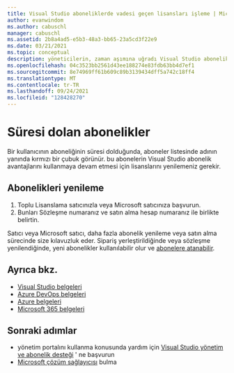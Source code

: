 ```yaml
---
title: Visual Studio aboneliklerde vadesi geçen lisansları işleme | Microsoft Docs
author: evanwindom
ms.author: cabuschl
manager: cabuschl
ms.assetid: 2b8a4ad5-e5b3-48a3-bb65-23a5cd3f22e9
ms.date: 03/21/2021
ms.topic: conceptual
description: yöneticilerin, zaman aşımına uğradı Visual Studio aboneliklerini nasıl işleyebileceğini öğrenin
ms.openlocfilehash: 04c3523bb2561d43ee188274e83fdb63bb4d7ef1
ms.sourcegitcommit: 8e74969ff61b609c89b3139434dff5a742c18ff4
ms.translationtype: MT
ms.contentlocale: tr-TR
ms.lasthandoff: 09/24/2021
ms.locfileid: "128428270"
---
```

# <a name="expired-subscriptions"></a>Süresi dolan abonelikler
Bir kullanıcının aboneliğinin süresi dolduğunda, aboneler listesinde adının yanında kırmızı bir çubuk görünür. bu abonelerin Visual Studio abonelik avantajlarını kullanmaya devam etmesi için lisanslarını yenilemeniz gerekir.

## <a name="renew-subscriptions"></a>Abonelikleri yenileme
1. Toplu Lisanslama satıcınızla veya Microsoft satıcınıza başvurun.
2. Bunları Sözleşme numaranız ve satın alma hesap numaranız ile birlikte belirtin. 

Satıcı veya Microsoft satıcı, daha fazla abonelik yenileme veya satın alma sürecinde size kılavuzluk eder. Sipariş yerleştirildiğinde veya sözleşme yenilendiğinde, yeni abonelikler kullanılabilir olur ve [abonelere atanabilir](assign-license.md).

## <a name="see-also"></a>Ayrıca bkz.
- [Visual Studio belgeleri](/visualstudio/)
- [Azure DevOps belgeleri](/azure/devops/)
- [Azure belgeleri](/azure/)
- [Microsoft 365 belgeleri](/microsoft-365/)

## <a name="next-steps"></a>Sonraki adımlar
- yönetim portalını kullanma konusunda yardım için [Visual Studio yönetim ve abonelik desteği](https://aka.ms/vsadminhelp) ' ne başvurun
- [Microsoft çözüm sağlayıcısı](https://www.microsoft.com/solution-providers/home) bulma